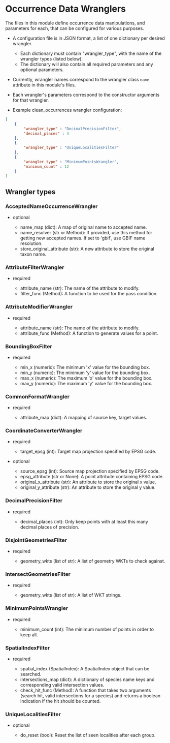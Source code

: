# Occurrence Data Wranglers

The files in this module define occurrence data manipulations, and parameters for
each, that can be configured for various purposes.

* A configuration file is in JSON format, a list of one dictionary per desired
  wrangler.
  * Each dictionary must contain "wrangler_type", with the name of the wrangler types
    (listed below).
  * The dictionary will also contain all required parameters and any optional
    parameters.

* Currently, wrangler names correspond to the wrangler class `name` attribute in this
  module's files.
* Each wrangler's parameters correspond to the constructor arguments for that wrangler.
* Example clean_occurrences wrangler configuration:

```json
[
    {
        "wrangler_type" : "DecimalPrecisionFilter",
        "decimal_places" : 4
    },
    {
        "wrangler_type" : "UniqueLocalitiesFilter"
    },
    {
        "wrangler_type" : "MinimumPointsWrangler",
        "minimum_count" : 12
    }
]

```

## Wrangler types

### AcceptedNameOccurrenceWrangler

* optional

  * name_map (dict): A map of original name to accepted name.
  * name_resolver (str or Method): If provided, use this method for getting new
    accepted names. If set to 'gbif', use GBIF name resolution.
  * store_original_attribute (str): A new attribute to store the
    original taxon name.

### AttributeFilterWrangler

* required

  * attribute_name (str): The name of the attribute to modify.
  * filter_func (Method): A function to be used for the pass condition.

### AttributeModifierWrangler

* required

  * attribute_name (str): The name of the attribute to modify.
  * attribute_func (Method): A function to generate values for a point.

### BoundingBoxFilter

* required

  * min_x (numeric): The minimum 'x' value for the bounding box.
  * min_y (numeric): The minimum 'y' value for the bounding box.
  * max_x (numeric): The maximum 'x' value for the bounding box.
  * max_y (numeric): The maximum 'y' value for the bounding box.

### CommonFormatWrangler

* required

  * attribute_map (dict): A mapping of source key, target values.

### CoordinateConverterWrangler

* required

  * target_epsg (int): Target map projection specified by EPSG code.

* optional

  * source_epsg (int): Source map projection specified by EPSG code.
  * epsg_attribute (str or None): A point attribute containing EPSG code.
  * original_x_attribute (str): An attribute to store the original x value.
  * original_y_attribute (str): An attribute to store the original y value.

### DecimalPrecisionFilter

* required

  * decimal_places (int): Only keep points with at least this many decimal places of 
    precision.

### DisjointGeometriesFilter

* required

  * geometry_wkts (list of str): A list of geometry WKTs to check against.

### IntersectGeometriesFilter

* required

  * geometry_wkts (list of str): A list of WKT strings.

### MinimumPointsWrangler

* required

  * minimum_count (int): The minimum number of points in order to keep all.

### SpatialIndexFilter

* required

  * spatial_index (SpatialIndex): A SpatialIndex object that can be searched.
  * intersections_map (dict): A dictionary of species name keys and corresponding valid
    intersection values.
  * check_hit_func (Method): A function that takes two arguments (search hit, valid
    intersections for a species) and returns a boolean indication if the hit should be
    counted.

### UniqueLocalitiesFilter

* optional

  * do_reset (bool): Reset the list of seen localities after each group.
